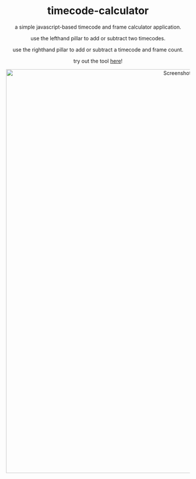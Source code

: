 <div align=center>

# timecode-calculator

a simple javascript-based timecode and frame calculator application.

use the lefthand pillar to add or subtract two timecodes.

use the righthand pillar to add or subtract a timecode and frame count.

try out the tool [here](https://prestonmohr.github.io/timecode-calculator/)!


<img width="1105" alt="Screenshot 2023-07-08 at 9 50 48 PM" src="https://github.com/prestonmohr/timecode-calculator/assets/77995599/6d79601e-6c7e-4bae-8fff-36ed18262285">

</div>

